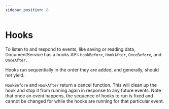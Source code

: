```yaml
---
sidebar_position: 8
---
```


# Hooks

To listen to and respond to events, like saving or reading data, DocumentService
has a hooks API: `HookBefore`, `HookAfter`, `OnceBefore`, and `OnceAfter`.

Hooks run sequentially in the order they are added, and generally, should not
yield.

`HookBefore` and `HookAfter` return a cancel function. This will clean up the
hook and stop it from running again in response to any future events. Note that
once an event happens, the sequence of hooks to run is fixed and cannot be changed
for while the hooks are running for that particular event.
